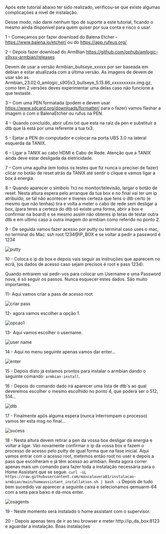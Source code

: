 Após este tutorial abaixo ter sido realizado, verificou-se que existe algumas complicações a nivel de instalação.

Desse modo, não darei nenhum tipo de suporte a este tutorial, ficando o mesmo ainda disponivel para quem quiser por sua conta e risco o usar.

1 – Começamos por fazer download do Balena Etcher - https://www.balena.io/etcher/ ou do https://app.rufeus.org/

2 – Depois fazer download do ArmBian https://github.com/ophub/amlogic-s9xxx-armbian/releases

Devem de usar a versão Armbian_bullseye_xxxxx por ser baseada em debian e estar atualizada com a última versão. As imagens de devem de usar são as Armbian_23.02.0_amlogic_s905x3_bullseye_5.15.86_xxxxxxxxxx.img.gz, como tem 2 versões deves experimentar uma delas caso não funcione a que testaste.

3 – Com uma PEN formatada (podem e devem usar https://www.sdcard.org/downloads/formatter/ para o fazer) vamos flashar a imagem o com o BalenaEtcher ou rufus na PEN.

4 – Quando concluido, abrir uEnv.txt que esta na raiz da pen e substituir a dtb que lá está por uma referente a tua tx3.

5 – Ejetar a PEN do computador e colocar na porta UBS 3.0 na lateral esquerda da TANIX.

6 – Ligar a TANIX ao cabo HDMI e Cabo de Rede. Atenção que a TANIX ainda deve estar desligada da eletricidade.

7 – Com uma agulha (em todos os testes que fiz nunca o precisei de fazer) clicar no botão de reset atrás da TANIX até sentir o clique e vamos ligar a box á energia.

8 – Quando aparecer o símbolo ```TX3``` no monitor/televisão, largar o botão de reset. Nesta altura espera pelo arranque da tua box e no final vai ter um ip atribuido, se tal não acontecer e tiveres certeza que tens o dtb certo (e mesmo que não tenhas) tira e volta a meter o cabo de rede sem desligar a box, (para teres a certeza do dtb só existe uma forma, abrir a box e confirmar na board) e se mesmo assim não obteres ip teras de testar outra dtb e em ultimo caso a outra imagem do armbian como referido no ponto 2.

9 - De seguida vamos fazer acesso por putty ou terminal caso uses o mac, no terminal do Mac: ssh root:1234@IP_BOX e se voltar a pedir a password é 1234

![putty](https://user-images.githubusercontent.com/43672635/212269473-e8f5bc73-39d8-4352-98cf-fd8240dec856.png)

10 - Coloca o ip da box e depois vais seguir as instruções que aparecem no ecrã, (os dados de acesso caso sejam precisos é root e pass 1234).

Quando entrarem vai pedir-vos para colocar um Username e uma Password nova, é só seguir os passos. Nunca esquecer estes dados. São muito importantes.

11- Aqui vamos criar a pass de acesso root

![criar pass](https://user-images.githubusercontent.com/43672635/212269776-ed27a55b-6676-4eca-a8e3-6418d0ad7947.jpeg)

12- agora vamos escolher a opção 1.

![opcao1](https://user-images.githubusercontent.com/43672635/212270022-2681da32-4073-4102-85f8-3daa138bbdd9.jpeg)

13- Aqui vamos escolher o username.

![user name](https://user-images.githubusercontent.com/43672635/212333440-deb4cfc2-1f09-4f76-ae35-2d5c272f1a41.jpeg)

14 - Aqui no menu seguinte apenas vamos dar enter…

![enter](https://user-images.githubusercontent.com/43672635/212333795-0eef3850-bc21-4ff2-8772-10e93a15e41e.jpeg)

15 - Depois disto já estamos prontos para instalar o armbian dando o seguinte comando: ```armbian-install```.

16 - Depois do comando dado irá aparecer uma lista de dtb´s ao qual deveremos escolher o mesmo escolhido no ponto 4, que poderá ser o 512, 514...

![dtb](https://user-images.githubusercontent.com/43672635/212334717-b3a50641-f55c-4f01-b631-e1b2b3f32d07.jpeg)

17 - Finalmente após alguma espera (nunca interrompam o processo) vamos ter esta msg no final…

![sucess](https://user-images.githubusercontent.com/43672635/212335189-f2d2090b-b343-4dc0-9509-d9d5f5859312.jpeg)

18 - Nesta altura devem retirar a pen da vossa box desligar da energia e voltar a ligar.
Vão novamente confirmar o ip da vossa box e fazem o processo de acesso pelo putty de igual forma que na fase inicial.
Aqui vamos entrar com o acesso root, metemos então root no user e depois a pass que escolheram e já têm acesso ao armbian. Resta agora correr apenas mais um comando para fazer toda a instalação necessária para o Home Assistant que se segue.
```curl -sL https://raw.githubusercontent.com/maxcalavera81/instalacao-armbian/main/homeassistant_installation.sh | bash -s```
Depois de tudo bem sucedido vai aparecer a seguinte caixa e selecionamos qemuarm-64 com a seta para baixo e dá-mos enter.

![osagents](https://user-images.githubusercontent.com/43672635/212336624-b7161dfe-b0d1-4440-a8aa-589c95bd3abb.jpeg)

19 - Neste momento será instalado o home assistant com o supervisor.

20 - Depois apenas tens de ir ao teu browser e meter http://ip_da_box:8123 e aguardar a instalação.
Boas instalações
